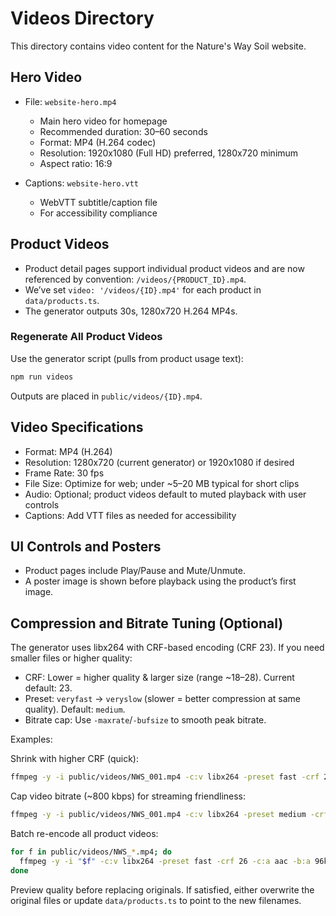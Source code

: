 # Videos Directory

This directory contains video content for the Nature's Way Soil website.

## Hero Video

- File: `website-hero.mp4`
  - Main hero video for homepage
  - Recommended duration: 30–60 seconds
  - Format: MP4 (H.264 codec)
  - Resolution: 1920x1080 (Full HD) preferred, 1280x720 minimum
  - Aspect ratio: 16:9

- Captions: `website-hero.vtt`
  - WebVTT subtitle/caption file
  - For accessibility compliance

## Product Videos

- Product detail pages support individual product videos and are now referenced by convention: `/videos/{PRODUCT_ID}.mp4`.
- We’ve set `video: '/videos/{ID}.mp4'` for each product in `data/products.ts`.
- The generator outputs 30s, 1280x720 H.264 MP4s.

### Regenerate All Product Videos

Use the generator script (pulls from product usage text):

```bash
npm run videos
```

Outputs are placed in `public/videos/{ID}.mp4`.

## Video Specifications

- Format: MP4 (H.264)
- Resolution: 1280x720 (current generator) or 1920x1080 if desired
- Frame Rate: 30 fps
- File Size: Optimize for web; under ~5–20 MB typical for short clips
- Audio: Optional; product videos default to muted playback with user controls
- Captions: Add VTT files as needed for accessibility

## UI Controls and Posters

- Product pages include Play/Pause and Mute/Unmute.
- A poster image is shown before playback using the product’s first image.

## Compression and Bitrate Tuning (Optional)

The generator uses libx264 with CRF-based encoding (CRF 23). If you need smaller files or higher quality:

- CRF: Lower = higher quality & larger size (range ~18–28). Current default: 23.
- Preset: `veryfast` → `veryslow` (slower = better compression at same quality). Default: `medium`.
- Bitrate cap: Use `-maxrate`/`-bufsize` to smooth peak bitrate.

Examples:

Shrink with higher CRF (quick):

```bash
ffmpeg -y -i public/videos/NWS_001.mp4 -c:v libx264 -preset fast -crf 26 -c:a aac -b:a 96k public/videos/NWS_001.small.mp4
```

Cap video bitrate (~800 kbps) for streaming friendliness:

```bash
ffmpeg -y -i public/videos/NWS_001.mp4 -c:v libx264 -preset medium -crf 23 -maxrate 800k -bufsize 1600k -c:a aac -b:a 96k public/videos/NWS_001.capped.mp4
```

Batch re-encode all product videos:

```bash
for f in public/videos/NWS_*.mp4; do 
  ffmpeg -y -i "$f" -c:v libx264 -preset fast -crf 26 -c:a aac -b:a 96k "${f%.mp4}.small.mp4";
done
```

Preview quality before replacing originals. If satisfied, either overwrite the original files or update `data/products.ts` to point to the new filenames.
